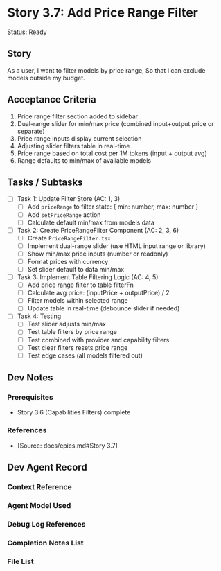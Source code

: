 # Story 3.7: Add Price Range Filter

Status: Ready

## Story

As a user,
I want to filter models by price range,
So that I can exclude models outside my budget.

## Acceptance Criteria

1. Price range filter section added to sidebar
2. Dual-range slider for min/max price (combined input+output price or separate)
3. Price range inputs display current selection
4. Adjusting slider filters table in real-time
5. Price range based on total cost per 1M tokens (input + output avg)
6. Range defaults to min/max of available models

## Tasks / Subtasks

- [ ] Task 1: Update Filter Store (AC: 1, 3)
  - [ ] Add `priceRange` to filter state: { min: number, max: number }
  - [ ] Add `setPriceRange` action
  - [ ] Calculate default min/max from models data

- [ ] Task 2: Create PriceRangeFilter Component (AC: 2, 3, 6)
  - [ ] Create `PriceRangeFilter.tsx`
  - [ ] Implement dual-range slider (use HTML input range or library)
  - [ ] Show min/max price inputs (number or readonly)
  - [ ] Format prices with currency
  - [ ] Set slider default to data min/max

- [ ] Task 3: Implement Table Filtering Logic (AC: 4, 5)
  - [ ] Add price range filter to table filterFn
  - [ ] Calculate avg price: (inputPrice + outputPrice) / 2
  - [ ] Filter models within selected range
  - [ ] Update table in real-time (debounce slider if needed)

- [ ] Task 4: Testing
  - [ ] Test slider adjusts min/max
  - [ ] Test table filters by price range
  - [ ] Test combined with provider and capability filters
  - [ ] Test clear filters resets price range
  - [ ] Test edge cases (all models filtered out)

## Dev Notes

### Prerequisites
- Story 3.6 (Capabilities Filters) complete

### References
- [Source: docs/epics.md#Story 3.7]

## Dev Agent Record

### Context Reference

### Agent Model Used

### Debug Log References

### Completion Notes List

### File List

